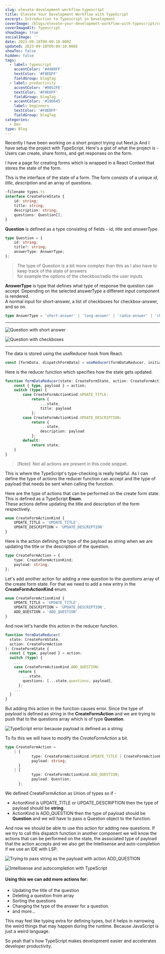 ```yaml
---
slug: elevate-development-workflow-typescript
title: Elevate Your Development Workflow with TypeScript
excerpt: Introduction to Typescript in Development
coverImage: /blogs/elevate-your-development-workflow-with-typescript/cover.avif
coverImageAlt: Typescript
showImage: true
socialImage: ''
date: 2023-09-18T09:09:10.000Z
updated: 2023-09-18T09:09:10.000Z
showToc: false
hidden: false
tags:
  - label: typescript
    accentColor: '#4980FF'
    textColor: '#F8EDFF'
    fieldGroup: blogTag
  - label: productivity
    accentColor: '#0052FE'
    textColor: '#F8EDFF'
    fieldGroup: blogTag
  - accentColor: '#19D645'
    label: beginners
    textColor: '#F8EDFF'
    fieldGroup: blogTag
categories:
  - Dev
type: Blog
---
```


Recently I have been working on a short project trying out Next.js
And I have setup the project with TypeScript.
Here's a gist of what the project is -
Users can create, share forms, and get responses on the form.

I have a page for creating forms which is wrapped in a React Context that stores the state of the form.

This is the interface of the state of a form.
The form consists of a unique _id_, _title_, _description_ and an array of _questions_.

```typescript
~filename types.ts
interface CreateFormState {
	id: string;
	title: string;
	description: string;
	questions: Question[];
}
```

**Question** is defined as a type consisting of fields - _id_, _title_ and _answerType_.

```typescript
type Question = {
	id: string;
	title?: string;
	answerType: AnswerType;
};
```

> The type of Question is a bit more complex than this as I also have to keep track of the state of answers  
> for example the options of the checkbox/radio the user inputs

**AnswerType** is type that defines what type of response the question can accept. Depending on the selected answerType a different input component is rendered.  
A normal input for short-answer, a list of checkboxes for checkbox-answer, and so on.

```typescript
type AnswerType = 'short-answer' | 'long-answer' | 'radio-answer' | 'checkbox-answer';
```

---

![Question with short answer](https://dev-to-uploads.s3.amazonaws.com/uploads/articles/rj2jv3x1zl1q3tmtz1y2.png 'Question with short answer')

![Question with checkboxes](https://dev-to-uploads.s3.amazonaws.com/uploads/articles/dud8x6xe951jmyfmwxjx.png 'Question with check boxes')

---

The data is stored using the useReducer hook from React.

```typescript
const [formData, dispatchFormData] = useReducer(formDataReducer, initialFormState);
```

Here is the reducer function which specifies how the state gets updated.

```typescript
function formDataReducer(state: CreateFormState, action: CreateFormAction): CreateFormState {
	const { type, payload } = action;
	switch (type) {
		case CreateFormActionKind.UPDATE_TITLE:
			return {
				...state,
				title: payload
			};
		case CreateFormActionKind.UPDATE_DESCRIPTION:
			return {
				...state,
				description: payload
			};
		default:
			return state;
	}
}
```

> [Note]: Not all actions are present in this code snippet.

This is where the TypeScript's type-checking is really helpful. As I can define the type of actions the reducer function can accept and the type of payload that needs be sent when calling the function.

Here are the type of actions that can be performed on the create form state. This is defined as a TypeScript **Enum**.  
These actions define updating the title and description of the form respectively.

```typescript
enum CreateFormActionKind {
	UPDATE_TITLE = 'UPDATE_TITLE',
	UPDATE_DESCRIPTION = 'UPDATE_DESCRIPTION'
}
```

Here is the action defining the type of the payload as _string_ when we are updating the title or the description of the question.

```typescript
type CreateFormAction = {
	type: CreateFormActionKind;
	payload: string;
};
```

Let's add another action for adding a new question to the _questions_ array of the create form state. For that we need to add a new entry in the **CreateFormActionKind** enum.

```typescript
enum CreateFormActionKind {
	UPDATE_TITLE = 'UPDATE_TITLE',
	UPDATE_DESCRIPTION = 'UPDATE_DESCRIPTION',
	ADD_QUESTION = 'ADD_QUESTION'
}
```

And now let's handle this action in the reducer function.

```typescript
function formDataReducer(
  state: CreateFormState,
  action: CreateFormAction
): CreateFormState {
  const { type, payload } = action;
  switch (type) {
    ...
    case CreateFormActionKind.ADD_QUESTION:
      return {
        ...state,
        questions: [...state.questions, payload],
      };
    ...
  }
}
```

But adding this action in the function causes error. Since the type of _payload_ is defined as string in the **CreateFormAction** and we are trying to push that to the questions array which is of type **Question**.

![TypeScript error because payload is defined as a string](https://dev-to-uploads.s3.amazonaws.com/uploads/articles/6ef3hldnjnr9txq09mt2.png 'TypeScript error because payload is defined as a string')

To fix this we will have to modify the _CreateFormAction_ a bit.

```typescript
type CreateFormAction =
	| {
			type: CreateFormActionKind.UPDATE_TITLE | CreateFormActionKind.UPDATE_DESCRIPTION;
			payload: string;
	  }
	| {
			type: CreateFormActionKind.ADD_QUESTION;
			payload: Question;
	  };
```

We defined CreateFormAction as Union of types so if -

- ActionKind is UPDATE_TITLE or UPDATE_DESCRIPTION then the type of payload should be **string**.
- ActionKind is ADD_QUESTION then the type of payload should be **Question** and we will have to pass a Question object to the function.

And now we should be able to use this action for adding new questions. If we try to call this dispatch function in another component we will know the actions that can be performed on the state, the associated type of payload that the action accepts and we also get the Intellisense and auto-completion if we use an IDE with LSP.

![Trying to pass string as the payload with action ADD_QUESTION](https://dev-to-uploads.s3.amazonaws.com/uploads/articles/l6uz6ljim3cca1rs1sc8.png 'Trying to pass string as payload ADD_QUESTION')

![Intellisense and autocompletion with TypeScript](https://dev-to-uploads.s3.amazonaws.com/uploads/articles/4y4ijyobl3w4vbrmmnpx.png 'Intellisense and auto-completion with TypeScript')

#### Using this we can add more actions for:

- Updating the title of the question
- Deleting a question from array
- Sorting the questions
- Changing the type of the answer for a question.
- and more...

This may feel like typing extra for defining types, but it helps in narrowing the weird things that may happen during the runtime. Because JavaScript is just a weird language.

So yeah that's how TypeScript makes development easier and accelerates developer productivity.
